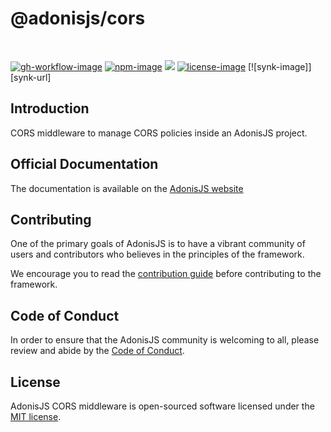 # @adonisjs/cors

<br />

[![gh-workflow-image]][gh-workflow-url] [![npm-image]][npm-url] ![][typescript-image] [![license-image]][license-url] [![synk-image]][synk-url]

## Introduction
CORS middleware to manage CORS policies inside an AdonisJS project.

## Official Documentation
The documentation is available on the [AdonisJS website](https://docs.adonisjs.com/guides/cors)

## Contributing
One of the primary goals of AdonisJS is to have a vibrant community of users and contributors who believes in the principles of the framework.

We encourage you to read the [contribution guide](https://github.com/adonisjs/.github/blob/main/docs/CONTRIBUTING.md) before contributing to the framework.

## Code of Conduct
In order to ensure that the AdonisJS community is welcoming to all, please review and abide by the [Code of Conduct](https://github.com/adonisjs/.github/blob/main/docs/CODE_OF_CONDUCT.md).

## License
AdonisJS CORS middleware is open-sourced software licensed under the [MIT license](LICENSE.md).

[gh-workflow-image]: https://img.shields.io/github/actions/workflow/status/adonisjs/cors/test.yml?style=for-the-badge
[gh-workflow-url]: https://github.com/adonisjs/cors/actions/workflows/test.yml "Github action"

[npm-image]: https://img.shields.io/npm/v/@adonisjs/cors/latest.svg?style=for-the-badge&logo=npm
[npm-url]: https://www.npmjs.com/package/@adonisjs/cors/v/latest "npm"

[typescript-image]: https://img.shields.io/badge/Typescript-294E80.svg?style=for-the-badge&logo=typescript

[license-url]: LICENSE.md
[license-image]: https://img.shields.io/github/license/adonisjs/cors?style=for-the-badge

[snyk-image]: https://img.shields.io/snyk/vulnerabilities/github/adonisjs/cors?label=Snyk%20Vulnerabilities&style=for-the-badge
[snyk-url]: https://snyk.io/test/github/adonisjs/cors?targetFile=package.json "snyk"
